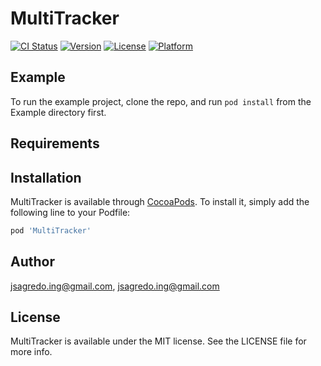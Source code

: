 # MultiTracker

[![CI Status](http://img.shields.io/travis/jsagredo.ing@gmail.com/MultiTracker.svg?style=flat)](https://travis-ci.org/jsagredo.ing@gmail.com/MultiTracker)
[![Version](https://img.shields.io/cocoapods/v/MultiTracker.svg?style=flat)](http://cocoapods.org/pods/MultiTracker)
[![License](https://img.shields.io/cocoapods/l/MultiTracker.svg?style=flat)](http://cocoapods.org/pods/MultiTracker)
[![Platform](https://img.shields.io/cocoapods/p/MultiTracker.svg?style=flat)](http://cocoapods.org/pods/MultiTracker)

## Example

To run the example project, clone the repo, and run `pod install` from the Example directory first.

## Requirements

## Installation

MultiTracker is available through [CocoaPods](http://cocoapods.org). To install
it, simply add the following line to your Podfile:

```ruby
pod 'MultiTracker'
```

## Author

jsagredo.ing@gmail.com, jsagredo.ing@gmail.com

## License

MultiTracker is available under the MIT license. See the LICENSE file for more info.

